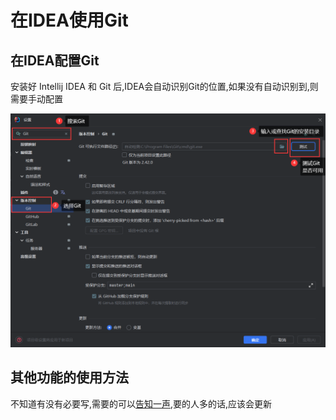 # 在IDEA使用Git

## 在IDEA配置Git

安装好 Intellij IDEA 和 Git 后,IDEA会自动识别Git的位置,如果没有自动识别到,则需要手动配置

![7-1](assets/7-1.png)

## 其他功能的使用方法

不知道有没有必要写,需要的可以[告知一声](https://github.com/Erhai-lake/elake-docs/issues),要的人多的话,应该会更新